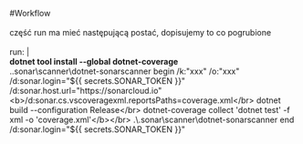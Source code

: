 #Workflow
</br></br>
część run ma mieć następującą postać, dopisujemy to co pogrubione</br></br>
run: |</br>
          <b>dotnet tool install --global dotnet-coverage</b></br>
          .\.sonar\scanner\dotnet-sonarscanner begin /k:"xxx" /o:"xxx" /d:sonar.login="${{ secrets.SONAR_TOKEN }}" /d:sonar.host.url="https://sonarcloud.io" <b>/d:sonar.cs.vscoveragexml.reportsPaths=coverage.xml</br>
          dotnet build --configuration Release</br>
          dotnet-coverage collect 'dotnet test' -f xml -o 'coverage.xml'</b></br>
          .\.sonar\scanner\dotnet-sonarscanner end /d:sonar.login="${{ secrets.SONAR_TOKEN }}"</br>


